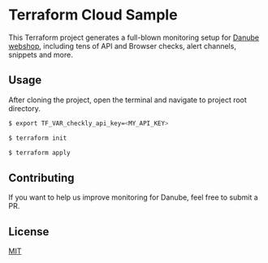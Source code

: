 # Terraform Cloud Sample

This Terraform project generates a full-blown monitoring setup for [Danube webshop](https://danube-webshop.herokuapp.com), including tens of API and Browser checks, alert channels, snippets and more. 

## Usage

After cloning the project, open the terminal and navigate to project root directory.

```bash
$ export TF_VAR_checkly_api_key=<MY_API_KEY>

$ terraform init

$ terraform apply
```

## Contributing

If you want to help us improve monitoring for Danube, feel free to submit a PR.

## License

[MIT](https://github.com/checkly/headless-recorder/blob/master/LICENSE)